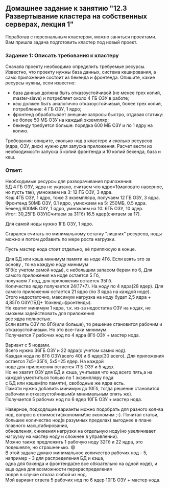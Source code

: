 ## Домашнее задание к занятию "12.3 Развертывание кластера на собственных серверах, лекция 1"
Поработав с персональным кластером, можно заняться проектами. Вам пришла задача подготовить кластер под новый проект.

### Задание 1: Описать требования к кластеру
Сначала проекту необходимо определить требуемые ресурсы. Известно, что проекту нужны база данных, система кеширования, а само приложение состоит из бекенда и фронтенда. Опишите, какие ресурсы нужны, если известно:

* база данных должна быть отказоустойчивой (не менее трех копий, master-slave) и потребляет около 4 ГБ ОЗУ в работе;
* кэш должен быть аналогично отказоустойчивый, более трех копий, потребление: 4 ГБ ОЗУ, 1 ядро;
* фронтенд обрабатывает внешние запросы быстро, отдавая статику: не более 50 МБ ОЗУ на каждый экземпляр;
* бекенду требуется больше: порядка 600 МБ ОЗУ и по 1 ядру на копию.

Требования: опишите, сколько нод в кластере и сколько ресурсов (ядра, ОЗУ, диск) нужно для запуска приложения. Расчет вести из необходимости запуска 5 копий фронтенда и 10 копий бекенда, база и кеш.

### Ответ:

Необходимые ресурсы для разворачивания приложения:  
БД 4 ГБ ОЗУ, ядра не указано, считаем что ядро=1(маловато наверное, но пусть так), умножаем на 3: 12 ГБ ОЗУ, 3 ядра.  
Кэш  4ГБ ОЗУ, 1 ядро, тоже 3 экземпляра, получаем 12 ГБ ОЗУ, 3 ядра.  
Фронтенд 50МБ ОЗУ, 0.1 ядро, умножаем на 5: 250МБ, 0.5 ядра.  
Бекенд 600МБ ОЗУ, 1 ядро, умножаем на 10: 6ГБ ОЗУ, 10 ядер.  
Итог: 30,25ГБ ОЗУ(Считаем за 31Гб) 16.5 ядер(считаем за 17).  

Для самой ноды нужно 1ГБ ОЗУ, 1 ядро.  

Старался считать по минимальному остатку "лишних" ресурсов, ноды можно и потом добавить по мере роста нагрузки.  

Пусть мастер нода стоит отдельно, её приплюсую в конце.  

Для БД или кэша минимум памяти на ноде 4Гб. Если взять это за основу , то на каждую ноду минимум  
5Гб(с учетом самой ноды), с небольщим запасом берем по 6, Для самого приложения на ноде остается 5 Гб,  
получаем 7 нод, для приложения остается 35Гб.  
Количество ядер получается 24(17+7). На ноду по 4 ядра(28 ядер). Для самого приложения остается 
21 ядро (по 3 ядра на каждой ноде).  
Этого недостаточно, максимум нагрузка на ноду будет 2,5 ядра + 4,85Гб ОЗУ(1БД+ 1бэкенд+фронтенды).  
Не хватит минимум 1 ядра, т.к. из-за недостатка ОЗУ на нодах, не сможем задействовать для приложения  
все ядра полностью.  
Если взять ОЗУ по 8Гб(или больше), то решение становится рабочим и отказоустойчивым. Но это все-таки минимум.  
Получается 7 рабочих нод по 4 ядра 8Гб ОЗУ + мастер нода.  

Вариант с 5 нодами.  
Всего нужно 36ГБ ОЗУ и 22 ядра(с учетом самих нод).  
Каждая нода по 8Гб ОЗУ(всего 40) и 6 ядер(30 всего). Для приложения остается 7х5=35Гб, 5х5=25 ядер. На каждой  
ноде для приложения остается 7ГБ ОЗУ и 5 ядер.  
Но не хватит ОЗУ для БД и кэша, учитывая что нод всего пять,а на каждой уместиться только по 1 экземпляру пода  
с БД или кэшем(по памяти), свободные же  ядра есть.  
Памяти нужно добавить минимум до 10Гб, тогда решение становится рабочим и отказоустойчивым(и минимальным опять же).  
Получается 5 рабочих нод по 6 ядер 10ГБ ОЗУ + мастер нода.  

Наверное, подходящие варианты можно подобрать для разного кол-ва нод, вопрос в стоимости(экономим\не экономим ;-).
Почитал статьи, большее количество нод(в разумных пределах) выгоднее в плане плавного масштабирования,  
обновления, снижения нагрузки на отдельную ноду(но увеличивает нагрузку на мастер ноду и сложнее в управлении).  
Можно также предложить 1 рабочую ноду 32Гб и 22 ядра, это подешевле, но страшненько.  :smile:  
В этой задаче думаю минимальное количество рабочих нод - 5, например - 3 для распределения БД и кэша,  
одна для бэкенда и фронтенда(не все обязательно на одной ноде), и еще одна для возможности перераспределения  
подов в случае отказа любой из нод.  
Мой вариант ответа 5 рабочих нод по 6 ядер 10ГБ ОЗУ + мастер нода.  

